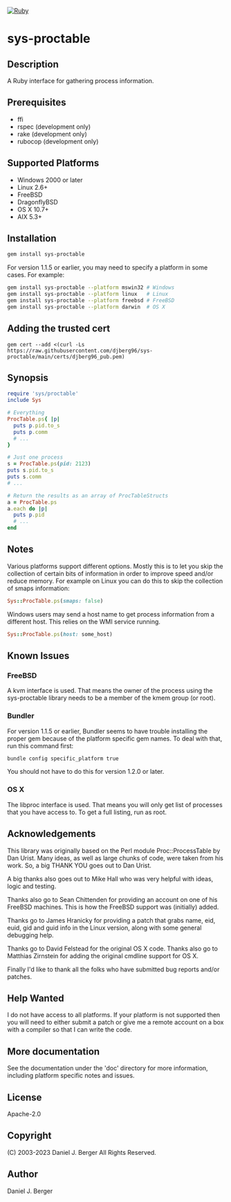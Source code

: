 [![Ruby](https://github.com/djberg96/sys-proctable/actions/workflows/ruby.yml/badge.svg)](https://github.com/djberg96/sys-proctable/actions/workflows/ruby.yml)

# sys-proctable

## Description

  A Ruby interface for gathering process information.

## Prerequisites

* ffi
* rspec (development only)
* rake (development only)
* rubocop (development only)

## Supported Platforms

* Windows 2000 or later
* Linux 2.6+
* FreeBSD
* DragonflyBSD
* OS X 10.7+
* AIX 5.3+

## Installation

```sh
gem install sys-proctable
```

For version 1.1.5 or earlier, you may need to specify a platform in some cases. For example:

```sh
gem install sys-proctable --platform mswin32 # Windows
gem install sys-proctable --platform linux   # Linux
gem install sys-proctable --platform freebsd # FreeBSD
gem install sys-proctable --platform darwin  # OS X
```

## Adding the trusted cert
`gem cert --add <(curl -Ls https://raw.githubusercontent.com/djberg96/sys-proctable/main/certs/djberg96_pub.pem)`

## Synopsis

```ruby
require 'sys/proctable'
include Sys

# Everything
ProcTable.ps{ |p|
  puts p.pid.to_s
  puts p.comm
  # ...
}

# Just one process
s = ProcTable.ps(pid: 2123)
puts s.pid.to_s
puts s.comm
# ...

# Return the results as an array of ProcTableStructs
a = ProcTable.ps
a.each do |p|
  puts p.pid
  # ...
end
```

## Notes

Various platforms support different options. Mostly this is to let you
skip the collection of certain bits of information in order to improve
speed and/or reduce memory. For example on Linux you can do this to
skip the collection of smaps information:

```ruby
Sys::ProcTable.ps(smaps: false)
```

Windows users may send a host name to get process information from a
different host. This relies on the WMI service running.

```ruby
Sys::ProcTable.ps(host: some_host)
```

## Known Issues

### FreeBSD

A kvm interface is used. That means the owner of the process using the
sys-proctable library needs to be a member of the kmem group (or root).

### Bundler

For version 1.1.5 or earlier, Bundler seems to have trouble installing the
proper gem because of the platform specific gem names. To deal with that,
run this command first:

```sh
bundle config specific_platform true
```

You should not have to do this for version 1.2.0 or later.

### OS X

The libproc interface is used. That means you will only get list of
processes that you have access to. To get a full listing, run as root.

## Acknowledgements

This library was originally based on the Perl module Proc::ProcessTable
by Dan Urist. Many ideas, as well as large chunks of code, were taken
from his work. So, a big THANK YOU goes out to Dan Urist.

A big thanks also goes out to Mike Hall who was very helpful with ideas,
logic and testing.

Thanks also go to Sean Chittenden for providing an account on one of his
FreeBSD machines. This is how the FreeBSD support was (initially) added.

Thanks go to James Hranicky for providing a patch that grabs name, eid,
euid, gid and guid info in the Linux version, along with some general
debugging help.

Thanks go to David Felstead for the original OS X code. Thanks also go
to Matthias Zirnstein for adding the original cmdline support for OS X.

Finally I'd like to thank all the folks who have submitted bug reports
and/or patches.

## Help Wanted

I do not have access to all platforms. If your platform is not supported
then you will need to either submit a patch or give me a remote account
on a box with a compiler so that I can write the code.

## More documentation

See the documentation under the 'doc' directory for more information,
including platform specific notes and issues.

## License

Apache-2.0

## Copyright

(C) 2003-2023 Daniel J. Berger
All Rights Reserved.

## Author

Daniel J. Berger
